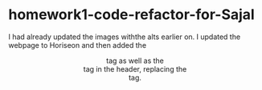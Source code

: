 # homework1-code-refactor-for-Sajal
I had already updated the images withthe alts earlier on. I updated the webpage to Horiseon and then added the <header> tag as well as the <nav> tag in the header, replacing the <div> tag.
